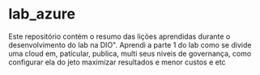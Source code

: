 # lab_azure
Este repositório contém o resumo das lições aprendidas durante o desenvolvimento do lab na DIO".
Aprendi a parte 1 do lab como se divide uma cloud em, paticular, publica, multi
seus niveis de governança, como configurar ela do jeto maximizar resultados e menor custos e etc 
